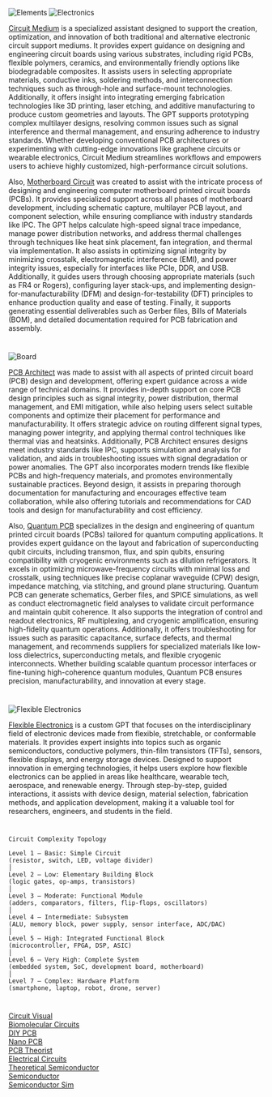 ![Elements](https://github.com/user-attachments/assets/19bf531e-e0b8-47f7-92e5-f4e154977a64)
![Electronics](https://github.com/user-attachments/assets/ab656c4c-f8f5-4746-a162-f8d7c3292ef9)

[Circuit Medium](https://chatgpt.com/g/g-678d95d270588191a29b1c32ddb7299d-circuit-medium) is a specialized assistant designed to support the creation, optimization, and innovation of both traditional and alternative electronic circuit support mediums. It provides expert guidance on designing and engineering circuit boards using various substrates, including rigid PCBs, flexible polymers, ceramics, and environmentally friendly options like biodegradable composites. It assists users in selecting appropriate materials, conductive inks, soldering methods, and interconnection techniques such as through-hole and surface-mount technologies. Additionally, it offers insight into integrating emerging fabrication technologies like 3D printing, laser etching, and additive manufacturing to produce custom geometries and layouts. The GPT supports prototyping complex multilayer designs, resolving common issues such as signal interference and thermal management, and ensuring adherence to industry standards. Whether developing conventional PCB architectures or experimenting with cutting-edge innovations like graphene circuits or wearable electronics, Circuit Medium streamlines workflows and empowers users to achieve highly customized, high-performance circuit solutions.

Also, [Motherboard Circuit](https://chatgpt.com/g/g-678c8edbebf08191b87e5a4c496aa929-motherboard-pcb) was created to assist with the intricate process of designing and engineering computer motherboard printed circuit boards (PCBs). It provides specialized support across all phases of motherboard development, including schematic capture, multilayer PCB layout, and component selection, while ensuring compliance with industry standards like IPC. The GPT helps calculate high-speed signal trace impedance, manage power distribution networks, and address thermal challenges through techniques like heat sink placement, fan integration, and thermal via implementation. It also assists in optimizing signal integrity by minimizing crosstalk, electromagnetic interference (EMI), and power integrity issues, especially for interfaces like PCIe, DDR, and USB. Additionally, it guides users through choosing appropriate materials (such as FR4 or Rogers), configuring layer stack-ups, and implementing design-for-manufacturability (DFM) and design-for-testability (DFT) principles to enhance production quality and ease of testing. Finally, it supports generating essential deliverables such as Gerber files, Bills of Materials (BOM), and detailed documentation required for PCB fabrication and assembly.

#

![Board](https://github.com/user-attachments/assets/6ea8f637-677f-400f-8c4d-18e47df335c9)

[PCB Architect](https://chat.openai.com/g/g-3K2liKOdj-pcb-architect) was made to assist with all aspects of printed circuit board (PCB) design and development, offering expert guidance across a wide range of technical domains. It provides in-depth support on core PCB design principles such as signal integrity, power distribution, thermal management, and EMI mitigation, while also helping users select suitable components and optimize their placement for performance and manufacturability. It offers strategic advice on routing different signal types, managing power integrity, and applying thermal control techniques like thermal vias and heatsinks. Additionally, PCB Architect ensures designs meet industry standards like IPC, supports simulation and analysis for validation, and aids in troubleshooting issues with signal degradation or power anomalies. The GPT also incorporates modern trends like flexible PCBs and high-frequency materials, and promotes environmentally sustainable practices. Beyond design, it assists in preparing thorough documentation for manufacturing and encourages effective team collaboration, while also offering tutorials and recommendations for CAD tools and design for manufacturability and cost efficiency.

Also, [Quantum PCB](https://chatgpt.com/g/g-67a078d11dd4819199e9a6c13d9b5c1b-quantum-pcb) specializes in the design and engineering of quantum printed circuit boards (PCBs) tailored for quantum computing applications. It provides expert guidance on the layout and fabrication of superconducting qubit circuits, including transmon, flux, and spin qubits, ensuring compatibility with cryogenic environments such as dilution refrigerators. It excels in optimizing microwave-frequency circuits with minimal loss and crosstalk, using techniques like precise coplanar waveguide (CPW) design, impedance matching, via stitching, and ground plane structuring. Quantum PCB can generate schematics, Gerber files, and SPICE simulations, as well as conduct electromagnetic field analyses to validate circuit performance and maintain qubit coherence. It also supports the integration of control and readout electronics, RF multiplexing, and cryogenic amplification, ensuring high-fidelity quantum operations. Additionally, it offers troubleshooting for issues such as parasitic capacitance, surface defects, and thermal management, and recommends suppliers for specialized materials like low-loss dielectrics, superconducting metals, and flexible cryogenic interconnects. Whether building scalable quantum processor interfaces or fine-tuning high-coherence quantum modules, Quantum PCB ensures precision, manufacturability, and innovation at every stage.

#

![Flexible Electronics](https://github.com/user-attachments/assets/030b7541-0ebc-40eb-bf43-4bbe6750b77f)

[Flexible Electronics](https://chatgpt.com/g/g-67b1cdfbf0108191aeeae995a1128147-flexible-electronics) is a custom GPT that focuses on the interdisciplinary field of electronic devices made from flexible, stretchable, or conformable materials. It provides expert insights into topics such as organic semiconductors, conductive polymers, thin-film transistors (TFTs), sensors, flexible displays, and energy storage devices. Designed to support innovation in emerging technologies, it helps users explore how flexible electronics can be applied in areas like healthcare, wearable tech, aerospace, and renewable energy. Through step-by-step, guided interactions, it assists with device design, material selection, fabrication methods, and application development, making it a valuable tool for researchers, engineers, and students in the field.

#

```
Circuit Complexity Topology

Level 1 – Basic: Simple Circuit
(resistor, switch, LED, voltage divider)
│
Level 2 – Low: Elementary Building Block
(logic gates, op-amps, transistors)
│
Level 3 – Moderate: Functional Module
(adders, comparators, filters, flip-flops, oscillators)
│
Level 4 – Intermediate: Subsystem
(ALU, memory block, power supply, sensor interface, ADC/DAC)
│
Level 5 – High: Integrated Functional Block
(microcontroller, FPGA, DSP, ASIC)
│
Level 6 – Very High: Complete System
(embedded system, SoC, development board, motherboard)
│
Level 7 – Complex: Hardware Platform
(smartphone, laptop, robot, drone, server)
```

#

[Circuit Visual](https://chatgpt.com/g/g-6813d8feba008191a665d9e6e63e8879-circuit-visual)
<br>
[Biomolecular Circuits](https://chatgpt.com/g/g-67fc18056de081918d06edfb1e321bd5-biomolecular-circuits)
<br>
[DIY PCB](https://chatgpt.com/g/g-678c1ec30c948191b9ef8ed5cf32d766-diy-pcb)
<br>
[Nano PCB](https://chatgpt.com/g/g-67986829867481919ad7f0d9179450e7-nano-pcb)
<br>
[PCB Theorist](https://chatgpt.com/g/g-67638ba295708191b089a004dd3332b7-pcb-theory)
<br>
[Electrical Circuits](https://github.com/sourceduty/Electrical_Circuits)
<br>
[Theoretical Semiconductor](https://chatgpt.com/g/g-67b6c4e9df248191ae35ce00e16aa51b-theoretical-semiconductor)
<br>
[Semiconductor](https://chat.openai.com/g/g-Hm2ReXYRM-semiconductor)
<br>
[Semiconductor Sim](https://chatgpt.com/g/g-LNpy4y0uU-semiconductor-sim)

